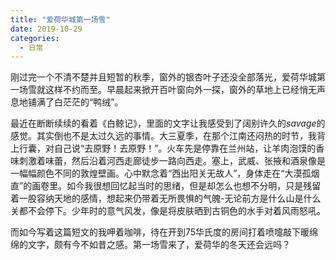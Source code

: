 ```yaml
---
title: "爱荷华城第一场雪"
date: 2019-10-29
categories:
  - 日常
---
```


刚过完一个不清不楚并且短暂的秋季，窗外的银杏叶子还没全部落光，爱荷华城第一场雪就这样不约而至。早晨起来掀开百叶窗向外一探，窗外的草地上已经悄无声息地铺满了白茫茫的“鸭绒”。

最近在断断续续的看着《白鲸记》，里面的文字让我感受到了阔别许久的*savage*的感觉。其实倒也不是太过久远的事情。大三夏季，在那个江南还闷热的时节，我背上行囊，对自己说“去原野！去原野！”。火车先是停靠在兰州站，让羊肉泡馍的香味刺激着味蕾，然后沿着河西走廊徒步一路向西走。塞上，武威、张掖和酒泉像是一幅幅颜色不同的敦煌壁画。心中默念着“西出阳关无故人”，身体走在“大漠孤烟直”的画卷里。如今我很想回忆起当时的思绪，但是却怎么也想不分明，只是残留着一股容纳天地的感情，想起来仍带着无所畏惧的气魄-无论前方是什么山是什么关都不会停下。少年时的意气风发，像是将皮肤晒到古铜色的水手对着风雨怒吼。

而如今写着这篇短文的我呷着咖啡，待在开到75华氏度的房间打着喷嚏敲下暖绵绵的文字，颇有今不如昔之感。第一场雪来了，爱荷华的冬天还会远吗？
